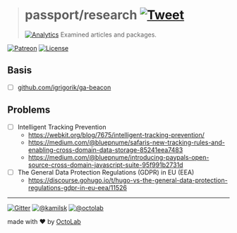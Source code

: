 > # passport/research [![Tweet](https://img.shields.io/twitter/url/http/shields.io.svg?style=social)](https://twitter.com/intent/tweet?text=Person%20Identifier%20as%20a%20Service&url=https://kamilsk.github.io/passport/&via=ikamilsk&hashtags=go,service,authentication,identification)
> [![Analytics](https://ga-beacon.appspot.com/UA-109817251-24/passport/research?pixel)](https://kamilsk.github.io/passport/)
> Examined articles and packages.

[![Patreon](https://img.shields.io/badge/patreon-donate-orange.svg)](https://www.patreon.com/octolab)
[![License](https://img.shields.io/badge/license-MIT-blue.svg)](LICENSE)

## Basis

- [ ] [github.com/igrigorik/ga-beacon](https://github.com/igrigorik/ga-beacon)

## Problems

- [ ] Intelligent Tracking Prevention
  - https://webkit.org/blog/7675/intelligent-tracking-prevention/
  - https://medium.com/@bluepnume/safaris-new-tracking-rules-and-enabling-cross-domain-data-storage-85241eea7483
  - https://medium.com/@bluepnume/introducing-paypals-open-source-cross-domain-javascript-suite-95f991b2731d
- [ ] The General Data Protection Regulations (GDPR) in EU (EEA)
  - https://discourse.gohugo.io/t/hugo-vs-the-general-data-protection-regulations-gdpr-in-eu-eea/11526

---

[![Gitter](https://badges.gitter.im/Join%20Chat.svg)](https://gitter.im/kamilsk/passport)
[![@kamilsk](https://img.shields.io/badge/author-%40kamilsk-blue.svg)](https://twitter.com/ikamilsk)
[![@octolab](https://img.shields.io/badge/sponsor-%40octolab-blue.svg)](https://twitter.com/octolab_inc)

made with ❤️ by [OctoLab](https://www.octolab.org/)
